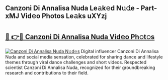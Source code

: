 ## Canzoni Di Annalisa Nuda Le𝚊k𝚎d N𝚞𝚍e - Part-xMJ Vid𝚎o Photos Le𝚊ks uXYzj

# <h2><a href="http://fbba7d.evod.top/?m=Canzoni+Di+Annalisa+Nuda">🔗 👉🔴 Canzoni Di Annalisa Nuda Vid𝚎o Ph𝚘t𝚘s</a></h2>

[![Canzoni Di Annalisa Nuda N𝚞d𝚎s](https://i.imgur.com/8V9OHl7.gif)](http://fbba7d.evod.top/?m=Canzoni+Di+Annalisa+Nuda)
Digital influencer Canzoni Di Annalisa Nuda and social media sensation, celebrated for sharing dance and lifestyle themes through viral dance challenges and short videos. Respected scientist Canzoni Di Annalisa Nuda, recognized for their groundbreaking research and contributions to their field. 
